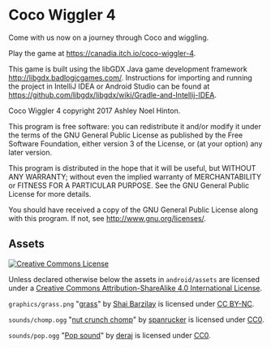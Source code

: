 # Coco Wiggler 4

Come with us now on a journey through Coco and wiggling.

Play the game at <https://canadia.itch.io/coco-wiggler-4>.

This game is built using the libGDX Java game development
framework <http://libgdx.badlogicgames.com/>. Instructions for
importing and running the project in IntelliJ IDEA or Android Studio
can be found
at <https://github.com/libgdx/libgdx/wiki/Gradle-and-Intellij-IDEA>.

Coco Wiggler 4 copyright 2017 Ashley Noel Hinton.

This program is free software: you can redistribute it and/or modify
it under the terms of the GNU General Public License as published by
the Free Software Foundation, either version 3 of the License, or (at
your option) any later version.
          
This program is distributed in the hope that it will be useful, but
WITHOUT ANY WARRANTY; without even the implied warranty of
MERCHANTABILITY or FITNESS FOR A PARTICULAR PURPOSE.  See the GNU
General Public License for more details.
          
You should have received a copy of the GNU General Public License
along with this program.  If not, see <http://www.gnu.org/licenses/>.

## Assets

<a rel="license" href="http://creativecommons.org/licenses/by-sa/4.0/">
<img alt="Creative Commons License" style="border-width:0" src="https://i.creativecommons.org/l/by-sa/4.0/88x31.png" />
</a>

Unless declared otherwise below the assets in `android/assets` are licensed under a 
<a rel="license" href="http://creativecommons.org/licenses/by-sa/4.0/">Creative Commons 
Attribution-ShareAlike 4.0 International License</a>.

`graphics/grass.png` 
"[grass](https://www.flickr.com/photos/shyb/72039410/in/photolist-7ndNN-23ve4H-eT8X7S-7zBL2-4XmZwT-5m5wXd-rse9A-51eajc-4kXut-9PtF4q-NhDLu-a24W4b-7zBHZ-bwPKam-5Aoces-2gSVa-aSMdHH-5u72ie-axj9Ez-qDmPtw-pgjFnQ-cA9JJ-8TnDTg-7ePDRi-dWiHur-4xUbdm-oAz15Q-b4dTkD-71x7FG-qkFFfQ-4JTp9D-aBjBgi-a9FUZc-apLP4g-objWs3-2YEFCP-99QAmE-psSL2X-h1abnb-9ZAWQM-5o1ux1-RQWfEt-7r8N89-4SzKHo-7zBUf-NrnbW-2YKaM1-7zBS3-4P8vWq-nxrctF)" 
by [Shai Barzilay](https://www.flickr.com/photos/shyb/) is licensed under 
[CC BY-NC](https://creativecommons.org/licenses/by-nc/2.0/).

`sounds/chomp.ogg` 
"[nut crunch chomp](https://www.freesound.org/people/spanrucker/sounds/272239/)"
by [spanrucker](https://www.freesound.org/people/spanrucker/) is licensed under 
[CC0](http://creativecommons.org/publicdomain/zero/1.0/).

`sounds/pop.ogg`
"[Pop sound](https://www.freesound.org/people/deraj/sounds/202230/)"
by [deraj](https://www.freesound.org/people/deraj/) is licensed under
[CC0](http://creativecommons.org/publicdomain/zero/1.0/).
